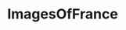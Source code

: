 ---
title: ImagesOfFrance
crosslinks:
- france
- pics
- imagesofnetwork
- OldSchoolCool
- europe
- EarthPorn
- castles
- itookapicture
- CityPorn
- MyWallpaperClub
- travel
- HistoryPorn
- mildlyinteresting
- funny
- paris
- ArchitecturePorn
- AbandonedPorn
- VillagePorn
- analog
- MapPorn
---